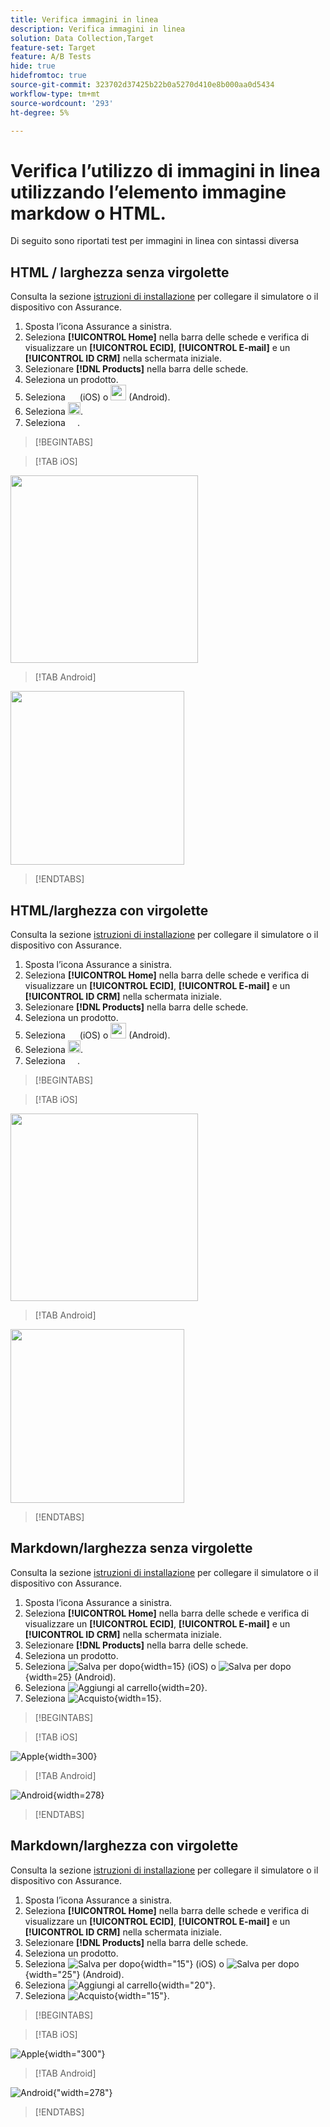 ```yaml
---
title: Verifica immagini in linea
description: Verifica immagini in linea
solution: Data Collection,Target
feature-set: Target
feature: A/B Tests
hide: true
hidefromtoc: true
source-git-commit: 323702d37425b22b0a5270d410e8b000aa0d5434
workflow-type: tm+mt
source-wordcount: '293'
ht-degree: 5%

---
```



# Verifica l’utilizzo di immagini in linea utilizzando l’elemento immagine markdow o HTML.

Di seguito sono riportati test per immagini in linea con sintassi diversa


## HTML / larghezza senza virgolette

Consulta la sezione [istruzioni di installazione](assurance.md#connecting-to-a-session) per collegare il simulatore o il dispositivo con Assurance.

1. Sposta l’icona Assurance a sinistra.
1. Seleziona **[!UICONTROL Home]** nella barra delle schede e verifica di visualizzare un **[!UICONTROL ECID]**, **[!UICONTROL E-mail]** e un **[!UICONTROL ID CRM]** nella schermata iniziale.
1. Selezionare **[!DNL Products]** nella barra delle schede.
1. Seleziona un prodotto.
1. Seleziona <img src="assets/saveforlater.png" width="15"> (iOS) o <img src="assets/heart.png" width="25"> (Android).
1. Seleziona <img src="assets/addtocart.png" width="20">.
1. Seleziona <img src="assets/purchase.png" width="15">.

>[!BEGINTABS]

>[!TAB iOS]

<img src="./assets/mobile-app-events-3.png" width="300">

>[!TAB Android]

<img src="./assets/mobile-app-events-3-android.png" width="278">

>[!ENDTABS]


## HTML/larghezza con virgolette

Consulta la sezione [istruzioni di installazione](assurance.md#connecting-to-a-session) per collegare il simulatore o il dispositivo con Assurance.

1. Sposta l’icona Assurance a sinistra.
1. Seleziona **[!UICONTROL Home]** nella barra delle schede e verifica di visualizzare un **[!UICONTROL ECID]**, **[!UICONTROL E-mail]** e un **[!UICONTROL ID CRM]** nella schermata iniziale.
1. Selezionare **[!DNL Products]** nella barra delle schede.
1. Seleziona un prodotto.
1. Seleziona <img src="assets/saveforlater.png" width="15"> (iOS) o <img src="assets/heart.png" width="25"> (Android).
1. Seleziona <img src="assets/addtocart.png" width="20">.
1. Seleziona <img src="assets/purchase.png" width="15">.

>[!BEGINTABS]

>[!TAB iOS]

<img src="./assets/mobile-app-events-3.png" width="300">

>[!TAB Android]

<img src="./assets/mobile-app-events-3-android.png" width="278">

>[!ENDTABS]



## Markdown/larghezza senza virgolette

Consulta la sezione [istruzioni di installazione](assurance.md#connecting-to-a-session) per collegare il simulatore o il dispositivo con Assurance.

1. Sposta l’icona Assurance a sinistra.
1. Seleziona **[!UICONTROL Home]** nella barra delle schede e verifica di visualizzare un **[!UICONTROL ECID]**, **[!UICONTROL E-mail]** e un **[!UICONTROL ID CRM]** nella schermata iniziale.
1. Selezionare **[!DNL Products]** nella barra delle schede.
1. Seleziona un prodotto.
1. Seleziona ![Salva per dopo](assets/saveforlater.png){width=15} (iOS) o ![Salva per dopo](assets/heart.png){width=25} (Android).
1. Seleziona ![Aggiungi al carrello](assets/addtocart.png){width=20}.
1. Seleziona ![Acquisto](assets/purchase.png){width=15}.

>[!BEGINTABS]

>[!TAB iOS]

![Apple](assets/mobile-app-events-3.png){width=300}

>[!TAB Android]

![Android](assets/mobile-app-events-3-android.png){width=278}

>[!ENDTABS]



## Markdown/larghezza con virgolette

Consulta la sezione [istruzioni di installazione](assurance.md#connecting-to-a-session) per collegare il simulatore o il dispositivo con Assurance.

1. Sposta l’icona Assurance a sinistra.
1. Seleziona **[!UICONTROL Home]** nella barra delle schede e verifica di visualizzare un **[!UICONTROL ECID]**, **[!UICONTROL E-mail]** e un **[!UICONTROL ID CRM]** nella schermata iniziale.
1. Selezionare **[!DNL Products]** nella barra delle schede.
1. Seleziona un prodotto.
1. Seleziona ![Salva per dopo](assets/saveforlater.png){width="15"} (iOS) o ![Salva per dopo](assets/heart.png){width="25"} (Android).
1. Seleziona ![Aggiungi al carrello](assets/addtocart.png){width="20"}.
1. Seleziona ![Acquisto](assets/purchase.png){width="15"}.

>[!BEGINTABS]

>[!TAB iOS]

![Apple](assets/mobile-app-events-3.png){width="300"}

>[!TAB Android]

![Android](assets/mobile-app-events-3-android.png){&quot;width=278&quot;}

>[!ENDTABS]
